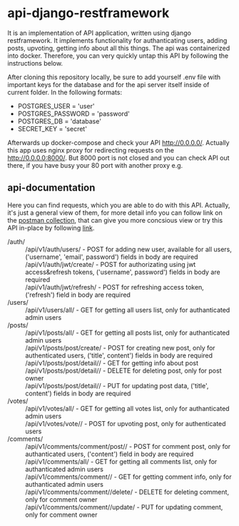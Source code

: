 api-django-restframework
===========
It is an implementation of API application, written using django restframework. It implements functionality for authanticating users, adding posts, upvoting, getting info about all this things. The api was containerized into docker. Therefore, you can very quickly untap this API by following the instructions below.

After cloning this repository locally, be sure to add yourself .env file with important keys for the database and for the api server itself inside of current folder. In the following formats:

* POSTGRES_USER = 'user'
* POSTGRES_PASSWORD = 'password'
* POSTGRES_DB = 'database'
* SECRET_KEY = 'secret'
  
Afterwards up docker-compose and check your API http://0.0.0.0/. Actually this app uses nginx proxy for redirecting requests on the http://0.0.0.0:8000/. But 8000 port is not closed and you can check API out there, if you have busy your 80 port with another proxy e.g.

api-documentation
-----------------
Here you can find requests, which you are able to do with this API. Actually, it's just a general view of them, for more detail info you can follow link on the [postman collection](https://www.getpostman.com/collections/220dab40d84b3242401b), that can give you more concsious view or try this API in-place by following [link](http://34.69.235.47/).

<dl>
  <dt>/auth/</dt>
    <dd>/api/v1/auth/users/ - POST for adding new user, available for all users, ('username', 'email', password') fields in body are required<dd>
    <dd>/api/v1/auth/jwt/create/ - POST for authorizating using jwt access&refresh tokens, ('username', password') fields in body are required<dd>
    <dd>/api/v1/auth/jwt/refresh/ - POST for refreshing access token, ('refresh') field in body are required<dd>
  <dt>/users/</dt>
    <dd>/api/v1/users/all/ - GET for getting all users list, only for authanticated admin users</dd>
  <dt>/posts/</dt>
    <dd>/api/v1/posts/all/ - GET for getting all posts list, only for authanticated admin users</dd>
    <dd>/api/v1/posts/post/create/ - POST for creating new post, only for authenticated users, ('title', content') fields in body are required<dd> 
    <dd>/api/v1/posts/post/detail/<post_id>/ - GET for getting info about post<dd>
    <dd>/api/v1/posts/post/detail/<post_id>/ - DELETE for deleting post, only for post owner<dd>
    <dd>/api/v1/posts/post/detail/<post_id>/ - PUT for updating post data, ('title', content') fields in body are required<dd>
  <dt>/votes/</dt>
    <dd>/api/v1/votes/all/ - GET for getting all votes list, only for authanticated admin users</dd>
    <dd>/api/v1/votes/vote/<post_id>/ - POST for upvoting post, only for authenticated users<dd> 
  <dt>/comments/</dt>
    <dd>/api/v1/comments/comment/post/<post_id>/ - POST for comment post, only for authanticated users, ('content') field in body are required</dd>
    <dd>/api/v1/comments/all/ - GET for getting all comments list, only for authanticated admin users<dd>
    <dd>/api/v1/comments/comment/<comment_id>/ - GET for getting comment info, only for authanticated admin users<dd>
    <dd>/api/v1/comments/comment/<comment_id>/delete/ - DELETE for deleting comment, only for comment owner<dd>
    <dd>/api/v1/comments/comment/<comment_id>/update/ - PUT for updating comment, only for comment owner<dd>
</dl>
